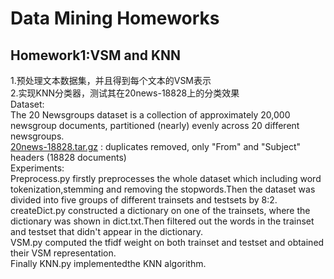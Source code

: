 Data Mining Homeworks
===
Homework1:VSM and KNN
---
1.预处理文本数据集，并且得到每个文本的VSM表示<br>
2.实现KNN分类器，测试其在20news-18828上的分类效果<br>
Dataset:<br>
The 20 Newsgroups dataset is a collection of approximately 20,000 newsgroup documents, partitioned (nearly) evenly across 20 different newsgroups. <br>
[20news-18828.tar.gz](http://qwone.com/~jason/20Newsgroups/) : duplicates removed, only "From" and "Subject" headers (18828 documents)<br>
Experiments:<br>
Preprocess.py firstly preprocesses the whole dataset which including word tokenization,stemming and removing the stopwords.Then the dataset was divided into five groups of different trainsets and testsets by 8:2.<br>
createDict.py constructed a dictionary on one of the trainsets, where the dictionary was shown in dict.txt.Then filtered out the words in the trainset and testset that didn't appear in the dictionary.<br>
VSM.py computed the tfidf weight on both trainset and testset and obtained their VSM representation.<br>
Finally KNN.py implementedthe KNN algorithm.<br>
